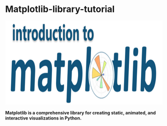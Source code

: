 # Matplotlib-library-tutorial
<p align="center"> <img src=matplotlib.png width=780px height=270px></p>

<b>Matplotlib is a comprehensive library for creating static, animated, and interactive visualizations in Python.<b>
